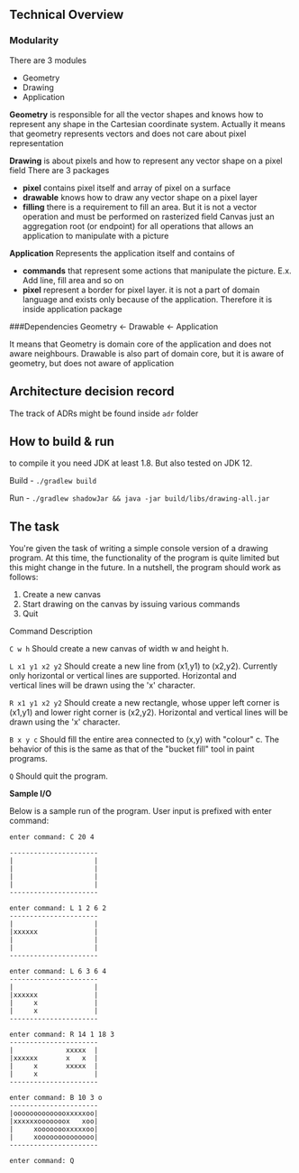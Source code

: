 ## Technical Overview
### Modularity

There are 3 modules
 - Geometry
 - Drawing
 - Application

**Geometry** is responsible for all the vector shapes and knows how to represent any 
shape in the Cartesian coordinate system. Actually it means that geometry represents
vectors and does not care about pixel representation

**Drawing** is about pixels and how to represent any vector shape on a pixel field
There are 3 packages
 - **pixel**  contains pixel itself and array of pixel on a surface 
 - **drawable** knows how to draw any vector shape on a pixel layer
 - **filling** there is  a requirement to fill an area. But it is not a vector 
operation and must be performed on rasterized field
Canvas just an aggregation root (or endpoint) for all operations that allows 
   an application to manipulate with a picture
   
**Application**
Represents the application itself and contains of
 - **commands** that represent some actions that manipulate the picture. E.x.
Add line, fill area and so on
 - **pixel** represent a border for pixel layer. it is not a part of domain language
and exists only because of the application. Therefore it is inside application package
   
###Dependencies
Geometry <- Drawable <- Application

It means that Geometry is domain core of the application and does not aware neighbours.
Drawable is also part of domain core, but it is aware of geometry, but does not aware 
of application

## Architecture decision record
The track of ADRs might be found inside `adr` folder 

## How to build & run
to compile it you need JDK at least 1.8. But also tested on JDK 12.

Build - `./gradlew build`

Run - `./gradlew shadowJar && java -jar build/libs/drawing-all.jar`

## The task

You're given the task of writing a simple console version of a drawing program.
At this time, the functionality of the program is quite limited but this might change in the future.
In a nutshell, the program should work as follows:
1. Create a new canvas
2. Start drawing on the canvas by issuing various commands
3. Quit


Command 		Description

`C w h`             Should create a new canvas of width w and height h.

`L x1 y1 x2 y2`     Should create a new line from (x1,y1) to (x2,y2). Currently only
                    horizontal or vertical lines are supported. Horizontal and      
                    vertical lines will be drawn using the 'x' character.

`R x1 y1 x2 y2`     Should create a new rectangle, whose upper left corner is (x1,y1) 
                    and lower right corner is (x2,y2). Horizontal and vertical lines 
                    will be drawn using the 'x' character.

`B x y c`           Should fill the entire area connected to (x,y) with "colour" c. The
                    behavior of this is the same as that of the "bucket fill" tool in 
                    paint programs.

`Q`                 Should quit the program.

__Sample I/O__

Below is a sample run of the program. User input is prefixed with enter command:

```
enter command: C 20 4

----------------------
|                    |
|                    |
|                    |
|                    |
----------------------
```
```
enter command: L 1 2 6 2
----------------------
|                    |
|xxxxxx              |
|                    |
|                    |
----------------------
```
```
enter command: L 6 3 6 4
----------------------
|                    |
|xxxxxx              |
|     x              |
|     x              |
----------------------
```
```
enter command: R 14 1 18 3
----------------------
|             xxxxx  |
|xxxxxx       x   x  |
|     x       xxxxx  |
|     x              |
----------------------
```
```
enter command: B 10 3 o
----------------------
|oooooooooooooxxxxxoo|
|xxxxxxooooooox   xoo|
|     xoooooooxxxxxoo|
|     xoooooooooooooo|
----------------------
```
```
enter command: Q
```